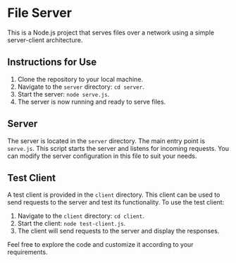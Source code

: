 # File Server

This is a Node.js project that serves files over a network using a simple server-client architecture.

## Instructions for Use

1. Clone the repository to your local machine.
2. Navigate to the `server` directory: `cd server`.
3. Start the server: `node serve.js`.
4. The server is now running and ready to serve files.

## Server

The server is located in the `server` directory. The main entry point is `serve.js`. This script starts the server and listens for incoming requests. You can modify the server configuration in this file to suit your needs.

## Test Client

A test client is provided in the `client` directory. This client can be used to send requests to the server and test its functionality. To use the test client:

1. Navigate to the `client` directory: `cd client`.
2. Start the client: `node test-client.js`.
3. The client will send requests to the server and display the responses.

Feel free to explore the code and customize it according to your requirements.
